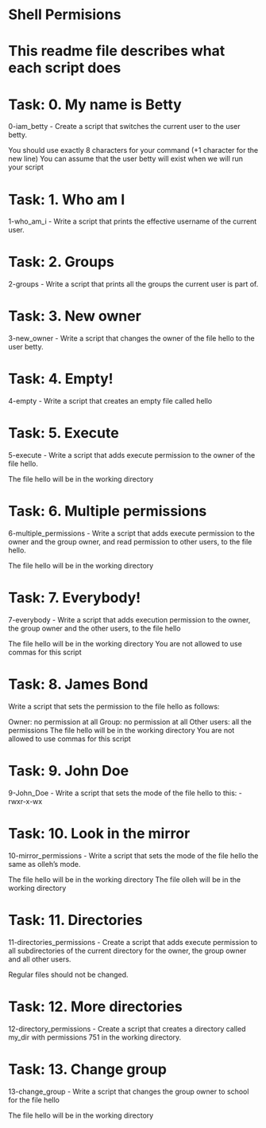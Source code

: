# Shell Permisions

# This readme file describes what each script does

# Task: 0. My name is Betty
 0-iam_betty - Create a script that switches the current user to the user betty.

You should use exactly 8 characters for your command (+1 character for the new line)
You can assume that the user betty will exist when we will run your script

# Task: 1. Who am I
1-who_am_i - Write a script that prints the effective username of the current user.

# Task: 2. Groups
2-groups - Write a script that prints all the groups the current user is part of.

# Task: 3. New owner
3-new_owner - Write a script that changes the owner of the file hello to the user betty.

# Task: 4. Empty!
4-empty - Write a script that creates an empty file called hello

# Task: 5. Execute
5-execute - Write a script that adds execute permission to the owner of the file hello.

The file hello will be in the working directory

# Task: 6. Multiple permissions
6-multiple_permissions - Write a script that adds execute permission to the owner and the group owner, and read permission to other users, to the file hello.

The file hello will be in the working directory

# Task: 7. Everybody!
7-everybody - Write a script that adds execution permission to the owner, the group owner and the other users, to the file hello

The file hello will be in the working directory
You are not allowed to use commas for this script

# Task: 8. James Bond
Write a script that sets the permission to the file hello as follows:

Owner: no permission at all
Group: no permission at all
Other users: all the permissions
The file hello will be in the working directory You are not allowed to use commas for this script

# Task: 9. John Doe
9-John_Doe - Write a script that sets the mode of the file hello to this: -rwxr-x-wx

# Task: 10. Look in the mirror
10-mirror_permissions - Write a script that sets the mode of the file hello the same as olleh’s mode.

The file hello will be in the working directory
The file olleh will be in the working directory

# Task: 11. Directories
11-directories_permissions - Create a script that adds execute permission to all subdirectories of the current directory for the owner, the group owner and all other users.

Regular files should not be changed.

# Task: 12. More directories
12-directory_permissions - Create a script that creates a directory called my_dir with permissions 751 in the working directory.

# Task: 13. Change group
13-change_group - Write a script that changes the group owner to school for the file hello

The file hello will be in the working directory